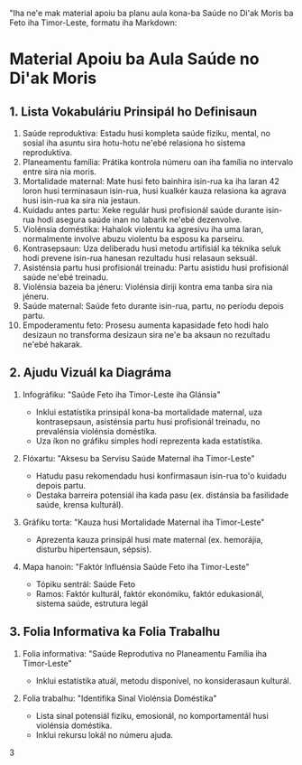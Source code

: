 "Iha ne'e mak material apoiu ba planu aula kona-ba Saúde no Di'ak Moris ba Feto iha Timor-Leste, formatu iha Markdown:

# Material Apoiu ba Aula Saúde no Di'ak Moris

## 1. Lista Vokabuláriu Prinsipál ho Definisaun

1. Saúde reproduktiva: Estadu husi kompleta saúde fiziku, mental, no sosial iha asuntu sira hotu-hotu ne'ebé relasiona ho sistema reproduktiva.
2. Planeamentu família: Prátika kontrola númeru oan iha família no intervalo entre sira nia moris.
3. Mortalidade maternal: Mate husi feto bainhira isin-rua ka iha laran 42 loron husi terminasaun isin-rua, husi kualkér kauza relasiona ka agrava husi isin-rua ka sira nia jestaun.
4. Kuidadu antes partu: Xeke regulár husi profisionál saúde durante isin-rua hodi asegura saúde inan no labarik ne'ebé dezenvolve.
5. Violénsia doméstika: Hahalok violentu ka agresivu iha uma laran, normalmente involve abuzu violentu ba esposu ka parseiru.
6. Kontrasepsaun: Uza deliberadu husi metodu artifisiál ka téknika seluk hodi prevene isin-rua hanesan rezultadu husi relasaun seksuál.
7. Asisténsia partu husi profisionál treinadu: Partu asistidu husi profisionál saúde ne'ebé treinadu.
8. Violénsia bazeia ba jéneru: Violénsia diriji kontra ema tanba sira nia jéneru.
9. Saúde maternal: Saúde feto durante isin-rua, partu, no períodu depois partu.
10. Empoderamentu feto: Prosesu aumenta kapasidade feto hodi halo desizaun no transforma desizaun sira ne'e ba aksaun no rezultadu ne'ebé hakarak.

## 2. Ajudu Vizuál ka Diagráma

1. Infográfiku: "Saúde Feto iha Timor-Leste iha Glánsia"
   - Inklui estatístika prinsipál kona-ba mortalidade maternal, uza kontrasepsaun, asisténsia partu husi profisionál treinadu, no prevalénsia violénsia doméstika.
   - Uza íkon no gráfiku simples hodi reprezenta kada estatístika.

2. Flóxartu: "Aksesu ba Servisu Saúde Maternal iha Timor-Leste"
   - Hatudu pasu rekomendadu husi konfirmasaun isin-rua to'o kuidadu depois partu.
   - Destaka barreira potensiál iha kada pasu (ex. distánsia ba fasilidade saúde, krensa kulturál).

3. Gráfiku torta: "Kauza husi Mortalidade Maternal iha Timor-Leste"
   - Aprezenta kauza prinsipál husi mate maternal (ex. hemorájia, disturbu hipertensaun, sépsis).

4. Mapa hanoin: "Faktór Influénsia Saúde Feto iha Timor-Leste"
   - Tópiku sentrál: Saúde Feto
   - Ramos: Faktór kulturál, faktór ekonómiku, faktór edukasionál, sistema saúde, estrutura legál

## 3. Folia Informativa ka Folia Trabalhu

1. Folia informativa: "Saúde Reprodutiva no Planeamentu Família iha Timor-Leste"
   - Inklui estatístika atuál, metodu disponível, no konsiderasaun kulturál.

2. Folia trabalhu: "Identifika Sinal Violénsia Doméstika"
   - Lista sinal potensiál fiziku, emosionál, no komportamentál husi violénsia doméstika.
   - Inklui rekursu lokál no númeru ajuda.

3